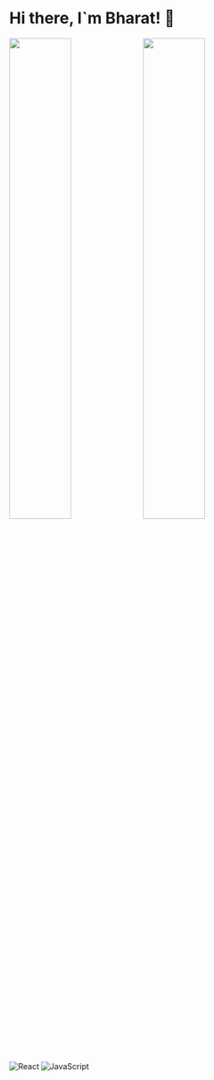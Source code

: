 # Hi there, I`m Bharat! 👋

<img align="left" width="47%" src="https://github-readme-stats.vercel.app/api?username=hibharat&show_icons=true&theme=radical">

<img  width="47%" src="https://github-readme-stats.vercel.app/api/top-langs/?username=hibharat&layout=compact">


<img align="left" alt="React" src="https://img.shields.io/badge/react-%2320232a.svg?style=for-the-badge&logo=react&logoColor=%2361DAFB">

<img alt="JavaScript" src="https://img.shields.io/badge/javascript-%23323330.svg?style=for-the-badge&logo=javascript&logoColor=%23F7DF1E">
